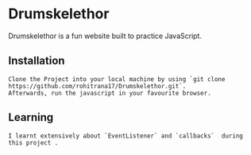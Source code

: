  # Drumskelethor 
   Drumskelethor is a fun website built to practice JavaScript.

## Installation
    Clone the Project into your local machine by using `git clone https://github.com/rohitrana17/Drumskelethor.git`.
    Afterwards, run the javascript in your favourite browser.

## Learning 
    I learnt extensively about `EventListener` and `callbacks`  during this project .
